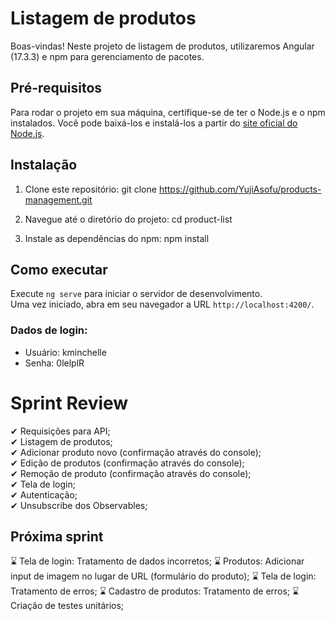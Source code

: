 # Listagem de produtos

Boas-vindas! Neste projeto de listagem de produtos, utilizaremos Angular (17.3.3) e npm para gerenciamento de pacotes.

## Pré-requisitos

Para rodar o projeto em sua máquina, certifique-se de ter o Node.js e o npm instalados. Você pode baixá-los e instalá-los a partir do [site oficial do Node.js](https://nodejs.org/).

## Instalação

1. Clone este repositório:
git clone https://github.com/YujiAsofu/products-management.git

2. Navegue até o diretório do projeto:
cd product-list

3. Instale as dependências do npm:
npm install

## Como executar

Execute `ng serve` para iniciar o servidor de desenvolvimento.<br/>
Uma vez iniciado, abra em seu navegador a URL `http://localhost:4200/`.

### Dados de login:
- Usuário: kminchelle
- Senha: 0lelplR

# Sprint Review

  ✔ Requisições para API;<br/>
  ✔ Listagem de produtos;<br/>
  ✔ Adicionar produto novo (confirmação através do console);<br/>
  ✔ Edição de produtos (confirmação através do console);<br/>
  ✔ Remoção de produto (confirmação através do console);<br/>
  ✔ Tela de login;<br/>
  ✔ Autenticação;<br/>
  ✔ Unsubscribe dos Observables;<br/>

## Próxima sprint

⌛ Tela de login: Tratamento de dados incorretos;
⌛ Produtos: Adicionar input de imagem no lugar de URL (formulário do produto);
⌛ Tela de login: Tratamento de erros;
⌛ Cadastro de produtos: Tratamento de erros;
⌛ Criação de testes unitários;